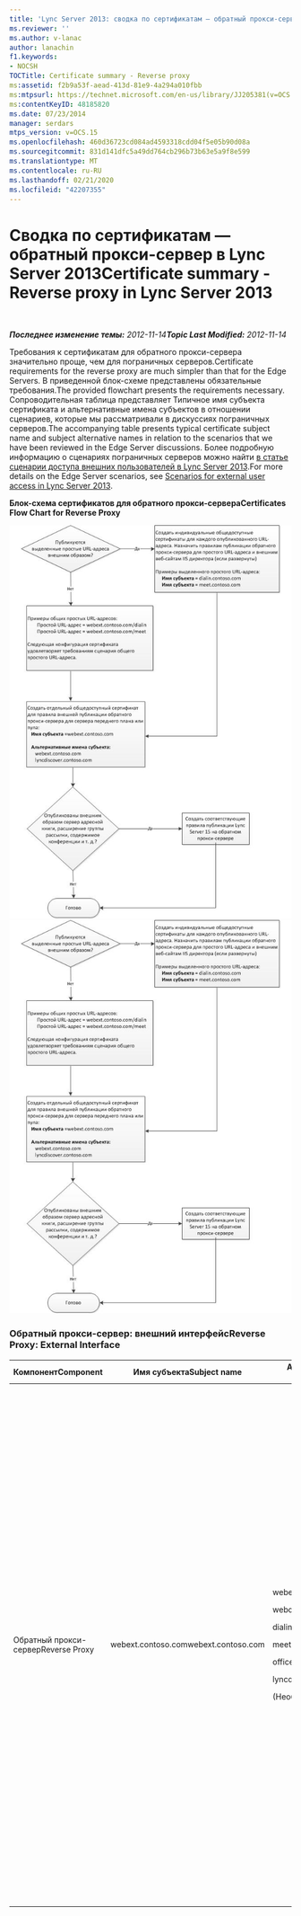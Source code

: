 ```yaml
---
title: 'Lync Server 2013: сводка по сертификатам — обратный прокси-сервер'
ms.reviewer: ''
ms.author: v-lanac
author: lanachin
f1.keywords:
- NOCSH
TOCTitle: Certificate summary - Reverse proxy
ms:assetid: f2b9a53f-aead-413d-81e9-4a294a010fbb
ms:mtpsurl: https://technet.microsoft.com/en-us/library/JJ205381(v=OCS.15)
ms:contentKeyID: 48185820
ms.date: 07/23/2014
manager: serdars
mtps_version: v=OCS.15
ms.openlocfilehash: 460d36723cd084ad4593318cdd04f5e05b90d08a
ms.sourcegitcommit: 831d141dfc5a49dd764cb296b73b63e5a9f8e599
ms.translationtype: MT
ms.contentlocale: ru-RU
ms.lasthandoff: 02/21/2020
ms.locfileid: "42207355"
---
```

<div data-xmlns="http://www.w3.org/1999/xhtml">

<div class="topic" data-xmlns="http://www.w3.org/1999/xhtml" data-msxsl="urn:schemas-microsoft-com:xslt" data-cs="https://msdn.microsoft.com/">

<div data-asp="https://msdn2.microsoft.com/asp">

# <a name="certificate-summary---reverse-proxy-in-lync-server-2013"></a><span data-ttu-id="5af22-102">Сводка по сертификатам — обратный прокси-сервер в Lync Server 2013</span><span class="sxs-lookup"><span data-stu-id="5af22-102">Certificate summary - Reverse proxy in Lync Server 2013</span></span>

</div>

<div id="mainSection">

<div id="mainBody">

<span> </span>

<span data-ttu-id="5af22-103">_**Последнее изменение темы:** 2012-11-14_</span><span class="sxs-lookup"><span data-stu-id="5af22-103">_**Topic Last Modified:** 2012-11-14_</span></span>

<span data-ttu-id="5af22-104">Требования к сертификатам для обратного прокси-сервера значительно проще, чем для пограничных серверов.</span><span class="sxs-lookup"><span data-stu-id="5af22-104">Certificate requirements for the reverse proxy are much simpler than that for the Edge Servers.</span></span> <span data-ttu-id="5af22-105">В приведенной блок-схеме представлены обязательные требования.</span><span class="sxs-lookup"><span data-stu-id="5af22-105">The provided flowchart presents the requirements necessary.</span></span> <span data-ttu-id="5af22-106">Сопроводительная таблица представляет Типичное имя субъекта сертификата и альтернативные имена субъектов в отношении сценариев, которые мы рассматривали в дискуссиях пограничных серверов.</span><span class="sxs-lookup"><span data-stu-id="5af22-106">The accompanying table presents typical certificate subject name and subject alternative names in relation to the scenarios that we have been reviewed in the Edge Server discussions.</span></span> <span data-ttu-id="5af22-107">Более подробную информацию о сценариях пограничных серверов можно найти [в статье сценарии доступа внешних пользователей в Lync Server 2013](lync-server-2013-scenarios-for-external-user-access.md).</span><span class="sxs-lookup"><span data-stu-id="5af22-107">For more details on the Edge Server scenarios, see [Scenarios for external user access in Lync Server 2013](lync-server-2013-scenarios-for-external-user-access.md).</span></span>

<span data-ttu-id="5af22-108">**Блок-схема сертификатов для обратного прокси-сервера**</span><span class="sxs-lookup"><span data-stu-id="5af22-108">**Certificates Flow Chart for Reverse Proxy**</span></span>

<span data-ttu-id="5af22-109">![Сертификаты для пограничного сервера (блок-схема)](images/JJ205381.026045d7-1b4b-4651-b32f-2d43a7161198(OCS.15).jpg "Сертификаты для пограничного сервера (блок-схема)")</span><span class="sxs-lookup"><span data-stu-id="5af22-109">![Certificates Flow Chart for Edge Server](images/JJ205381.026045d7-1b4b-4651-b32f-2d43a7161198(OCS.15).jpg "Certificates Flow Chart for Edge Server")</span></span>

### <a name="reverse-proxy-external-interface"></a><span data-ttu-id="5af22-110">Обратный прокси-сервер: внешний интерфейс</span><span class="sxs-lookup"><span data-stu-id="5af22-110">Reverse Proxy: External Interface</span></span>

<table>
<colgroup>
<col style="width: 25%" />
<col style="width: 25%" />
<col style="width: 25%" />
<col style="width: 25%" />
</colgroup>
<thead>
<tr class="header">
<th><span data-ttu-id="5af22-111">Компонент</span><span class="sxs-lookup"><span data-stu-id="5af22-111">Component</span></span></th>
<th><span data-ttu-id="5af22-112">Имя субъекта</span><span class="sxs-lookup"><span data-stu-id="5af22-112">Subject name</span></span></th>
<th><span data-ttu-id="5af22-113">Альтернативное имя субъекта (SAN)/заказ</span><span class="sxs-lookup"><span data-stu-id="5af22-113">Subject alternative name (SAN)/Order</span></span></th>
<th><span data-ttu-id="5af22-114">Комментарии</span><span class="sxs-lookup"><span data-stu-id="5af22-114">Comments</span></span></th>
</tr>
</thead>
<tbody>
<tr class="odd">
<td><p><span data-ttu-id="5af22-115">Обратный прокси-сервер</span><span class="sxs-lookup"><span data-stu-id="5af22-115">Reverse Proxy</span></span></p></td>
<td><p><span data-ttu-id="5af22-116">webext.contoso.com</span><span class="sxs-lookup"><span data-stu-id="5af22-116">webext.contoso.com</span></span></p></td>
<td><p><span data-ttu-id="5af22-117">webext.contoso.com</span><span class="sxs-lookup"><span data-stu-id="5af22-117">webext.contoso.com</span></span></p>
<p><span data-ttu-id="5af22-118">webdirext.contoso.com</span><span class="sxs-lookup"><span data-stu-id="5af22-118">webdirext.contoso.com</span></span></p>
<p><span data-ttu-id="5af22-119">dialin.contoso.com</span><span class="sxs-lookup"><span data-stu-id="5af22-119">dialin.contoso.com</span></span></p>
<p><span data-ttu-id="5af22-120">meet.contoso.com</span><span class="sxs-lookup"><span data-stu-id="5af22-120">meet.contoso.com</span></span></p>
<p><span data-ttu-id="5af22-121">officewebapps01.contoso.com</span><span class="sxs-lookup"><span data-stu-id="5af22-121">officewebapps01.contoso.com</span></span></p>
<p><span data-ttu-id="5af22-122">lyncdiscover.contoso.com</span><span class="sxs-lookup"><span data-stu-id="5af22-122">lyncdiscover.contoso.com</span></span></p>
<p><span data-ttu-id="5af22-123">(Необязательно):\*. contoso.com</span><span class="sxs-lookup"><span data-stu-id="5af22-123">(Optional):\*.contoso.com</span></span></p></td>
<td><p><span data-ttu-id="5af22-124">Сертификат должен быть выпущен открытым центром сертификации и содержать ключ EKU сервера.</span><span class="sxs-lookup"><span data-stu-id="5af22-124">Certificate must be issued by a public CA and with the server EKU.</span></span> <span data-ttu-id="5af22-125">Службы включают в себя службу адресной книги, расширения группы рассылки Office Web Apps для конференций и правила публикации для IP-устройств Lync.</span><span class="sxs-lookup"><span data-stu-id="5af22-125">Services include Address Book Service, distribution group expansion Office Web Apps for conferencing, and Lync IP Device publishing rules.</span></span> <span data-ttu-id="5af22-126">Альтернативное имя субъекта включает следующее:</span><span class="sxs-lookup"><span data-stu-id="5af22-126">Subject alternative name includes:</span></span></p>
<ul>
<li><p><span data-ttu-id="5af22-127">Полное доменное имя внешних веб-служб для сервера переднего плана или интерфейсного пула</span><span class="sxs-lookup"><span data-stu-id="5af22-127">External Web Services FQDN for Front End Server or Front End pool</span></span></p></li>
<li><p><span data-ttu-id="5af22-128">Полное доменное имя внешних веб-служб для директора или пула директоров</span><span class="sxs-lookup"><span data-stu-id="5af22-128">External Web Services FQDN for Director or Director pool</span></span></p></li>
<li><p><span data-ttu-id="5af22-129">Конференц-связь с телефонным подключением</span><span class="sxs-lookup"><span data-stu-id="5af22-129">Dial-in conferencing</span></span></p></li>
<li><p><span data-ttu-id="5af22-130">Правила публикации интернет-собраний</span><span class="sxs-lookup"><span data-stu-id="5af22-130">Online meeting publishing rule</span></span></p></li>
<li><p><span data-ttu-id="5af22-131">Office Web Apps для конференц-связи</span><span class="sxs-lookup"><span data-stu-id="5af22-131">Office Web Apps for conferencing</span></span></p></li>
<li><p><span data-ttu-id="5af22-132">Lyncdiscover (автообнаружение)</span><span class="sxs-lookup"><span data-stu-id="5af22-132">Lyncdiscover (Autodiscover)</span></span></p></li>
</ul>
<p><span data-ttu-id="5af22-133">Дополнительный подстановочный знак заменяет имя SAN собраний и телефонных подключений</span><span class="sxs-lookup"><span data-stu-id="5af22-133">The optional wildcard replaces both meet and dialin SAN</span></span></p></td>
</tr>
</tbody>
</table>


</div>

<span> </span>

</div>

</div>

</div>

